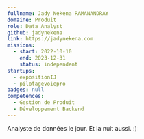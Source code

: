 ```yaml
---
fullname: Jady Nekena RAMANANDRAY
domaine: Produit
role: Data Analyst
github: jadynekena
link: https://jadynekena.com
missions:
  - start: 2022-10-10
    end: 2023-12-31
    status: independent
startups:
  - expositionIJ
  - pilotagevoiepro
badges: null
competences:
  - Gestion de Produit
  - Développement Backend
---
```

Analyste de données le jour. Et la nuit aussi. :)